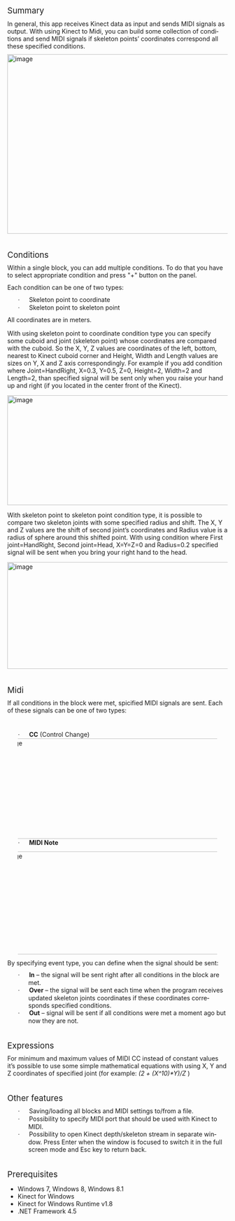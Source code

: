 <p style="margin:0cm 0cm 8pt"><span lang="EN-US" style="font-size:14pt; line-height:107%">Summary</span></p>
<p style="margin:0cm 0cm 8pt"><span lang="EN-US">In general, this app receives Kinect data as input and sends MIDI signals as output. With using Kinect to Midi, you can build some collection of conditions and send MIDI signals if skeleton points’ coordinates
 correspond all these specified conditions. </span></p>
<p style="margin:0cm 0cm 8pt"><img title="image" border="0" alt="image" src="https://user-images.githubusercontent.com/7378481/107875994-513ce700-6ed4-11eb-93b5-2426d1f6c469.jpg" width="690" height="410" style="border-left-width:0px; border-right-width:0px; border-bottom-width:0px; padding-top:0px; padding-left:0px; display:inline; padding-right:0px; border-top-width:0px"></p>
<p style="margin:0cm 0cm 8pt">&nbsp;</p>
<p style="margin:0cm 0cm 8pt"><span lang="EN-US" style="font-size:14pt; line-height:107%">Conditions</span></p>
<p style="margin:0cm 0cm 8pt">Within a single block, you can add multiple conditions. To do that you have to select appropriate condition and press "+" button on the panel.</p>
<p style="margin:0cm 0cm 8pt"><span lang="EN-US">Each condition can be one of two types:
</span></p>
<p style="margin:0cm 0cm 0pt 36pt; text-indent:-18pt"><span lang="EN-US" style="font-family:symbol">·<span style="font:7pt 'Times New Roman'">&nbsp;&nbsp;&nbsp;&nbsp;&nbsp;&nbsp;&nbsp;&nbsp;
</span></span><span lang="EN-US">Skeleton point to coordinate</span></p>
<p style="margin:0cm 0cm 8pt 36pt; text-indent:-18pt"><span lang="EN-US" style="font-family:symbol">·<span style="font:7pt 'Times New Roman'">&nbsp;&nbsp;&nbsp;&nbsp;&nbsp;&nbsp;&nbsp;&nbsp;
</span></span><span lang="EN-US">Skeleton point to skeleton point</span></p>
<p style="margin:0cm 0cm 8pt"><span lang="EN-US">All coordinates are in meters.</span></p>
<p>With using skeleton point to coordinate condition type you can specify some cuboid and joint (skeleton point) whose coordinates are compared with the cuboid. So the X, Y, Z values are coordinates of the left, bottom, nearest to Kinect cuboid corner and Height,
 Width and Length values are sizes on Y, X and Z axis correspondingly. For example if you add condition where Joint=HandRight, X=0.3, Y=0.5, Z=0, Height=2, Width=2 and Length=2, than specified signal will be sent only when you raise your hand up and right (if
 you located in the center front of the Kinect). </p>
<p style="margin:0cm 0cm 8pt"><img title="image" border="0" alt="image" src="https://user-images.githubusercontent.com/7378481/107875998-526e1400-6ed4-11eb-8946-b9c2e02a6c01.jpg" width="542" height="251" style="border-left-width:0px; border-right-width:0px; border-bottom-width:0px; padding-top:0px; padding-left:0px; display:inline; padding-right:0px; border-top-width:0px"></p>
<p>With skeleton point to skeleton point condition type, it is possible to compare two skeleton joints with some specified radius and shift. The X, Y and Z values are the shift of second joint’s coordinates and Radius value is a radius of sphere around this
 shifted point. With using condition where First joint=HandRight, Second joint=Head, X=Y=Z=0 and Radius=0.2 specified signal will be sent when you bring your right hand to the head.
</p>
<p style="margin:0cm 0cm 8pt"><img title="image" border="0" alt="image" src="https://user-images.githubusercontent.com/7378481/107875997-526e1400-6ed4-11eb-9811-f704ef715d86.jpg" width="548" height="244" style="border-left-width:0px; border-right-width:0px; border-bottom-width:0px; padding-top:0px; padding-left:0px; display:inline; padding-right:0px; border-top-width:0px"></p>
<p style="margin:0cm 0cm 8pt">&nbsp;</p>
<p style="margin:0cm 0cm 8pt"><span lang="EN-US" style="font-size:14pt; line-height:107%">Midi</span></p>
<p style="margin:0cm 0cm 8pt"><span lang="EN-US">If all conditions in the block were met, spicified MIDI signals are sent. Each of these signals can be one of two types:</span></p>
<p style="margin:0cm 0cm 8pt">&nbsp;</p>
<p style="margin:0cm 0cm 0pt 36pt; text-indent:-18pt"><span lang="EN-US" style="font-family:symbol">·<span style="font:7pt 'Times New Roman'">&nbsp;&nbsp;&nbsp;&nbsp;&nbsp;&nbsp;&nbsp;&nbsp;
</span></span><span lang="EN-US"><strong>CC</strong> (Control Change)</span></p>
<p style="margin:0cm 0cm 0pt 36pt; text-indent:-18pt"><img title="image" border="0" alt="image" src="https://user-images.githubusercontent.com/7378481/107875996-51d57d80-6ed4-11eb-937a-457e5d80bc53.jpg" width="529" height="229" style="border-left-width:0px; border-right-width:0px; border-bottom-width:0px; padding-top:0px; padding-left:0px; display:inline; padding-right:0px; border-top-width:0px"></p>
<p style="margin:0cm 0cm 8pt 36pt; text-indent:-18pt"><span lang="EN-US" style="font-family:symbol">·<span style="font:7pt 'Times New Roman'">&nbsp;&nbsp;&nbsp;&nbsp;&nbsp;&nbsp;&nbsp;&nbsp;
</span></span><span lang="EN-US"><strong>MIDI Note</strong></span></p>
<p style="margin:0cm 0cm 8pt 36pt; text-indent:-18pt"><img title="image" border="0" alt="image" src="https://user-images.githubusercontent.com/7378481/107875995-51d57d80-6ed4-11eb-8525-f1cd72edb984.jpg" width="532" height="235" style="border-left-width:0px; border-right-width:0px; border-bottom-width:0px; padding-top:0px; padding-left:0px; display:inline; padding-right:0px; border-top-width:0px"></p>
<p style="margin:0cm 0cm 8pt"><span lang="EN-US">By specifying event type, you can define when the signal should be sent:</span></p>
<p style="margin:0cm 0cm 0pt 36pt; text-indent:-18pt"><span lang="EN-US" style="font-family:symbol">·<span style="font:7pt 'Times New Roman'">&nbsp;&nbsp;&nbsp;&nbsp;&nbsp;&nbsp;&nbsp;&nbsp;
</span></span><strong><span lang="EN-US">In</span></strong><span lang="EN-US"> – the signal will be sent right after all conditions in the block are met.</span></p>
<p style="margin:0cm 0cm 0pt 36pt; text-indent:-18pt"><span lang="EN-US" style="font-family:symbol">·<span style="font:7pt 'Times New Roman'">&nbsp;&nbsp;&nbsp;&nbsp;&nbsp;&nbsp;&nbsp;&nbsp;
</span></span><strong><span lang="EN-US">Over</span></strong><span lang="EN-US"> – the signal will be sent each time when the program receives updated skeleton joints coordinates if these coordinates corresponds specified conditions.</span></p>
<p style="margin:0cm 0cm 8pt 36pt; text-indent:-18pt"><span lang="EN-US" style="font-family:symbol">·<span style="font:7pt 'Times New Roman'">&nbsp;&nbsp;&nbsp;&nbsp;&nbsp;&nbsp;&nbsp;&nbsp;
</span></span><strong><span lang="EN-US">Out</span></strong><span lang="EN-US"> – signal will be sent if all conditions were met a moment ago but now they are not.</span></p>
<p style="margin:0cm 0cm 8pt">&nbsp;</p>
<p style="margin:0cm 0cm 8pt"><span lang="EN-US" style="font-size:14pt; line-height:107%">Expressions</span></p>
<p style="margin:0cm 0cm 8pt"><span lang="EN-US">For minimum and maximum values of MIDI CC instead of constant values it’s possible to use some simple mathematical equations with using X, Y and Z coordinates of specified joint (for example:<em> (2 &#43; (X^10)*Y)/Z</em>
 )</span></p>
<p style="margin:0cm 0cm 8pt">&nbsp;</p>
<p style="margin:0cm 0cm 8pt"><span lang="EN-US" style="font-size:14pt; line-height:107%">Other features</span></p>
<p style="margin:0cm 0cm 0pt 36pt; text-indent:-18pt"><span lang="EN-US" style="font-family:symbol">·<span style="font:7pt 'Times New Roman'">&nbsp;&nbsp;&nbsp;&nbsp;&nbsp;&nbsp;&nbsp;&nbsp;
</span></span><span lang="EN-US">Saving/loading all blocks and MIDI settings to/from a file.
</span></p>
<p style="margin:0cm 0cm 0pt 36pt; text-indent:-18pt"><span lang="EN-US" style="font-family:symbol">·<span style="font:7pt 'Times New Roman'">&nbsp;&nbsp;&nbsp;&nbsp;&nbsp;&nbsp;&nbsp;&nbsp;
</span></span><span lang="EN-US">Possibility to specify MIDI port that should be used with Kinect to MIDI.</span></p>
<p style="margin:0cm 0cm 8pt 36pt; text-indent:-18pt"><span lang="EN-US" style="font-family:symbol">·<span style="font:7pt 'Times New Roman'">&nbsp;&nbsp;&nbsp;&nbsp;&nbsp;&nbsp;&nbsp;&nbsp;
</span></span><span lang="EN-US">Possibility to open Kinect depth/skeleton stream in separate window. Press Enter when the window is focused to switch it in the full screen mode and Esc key to return back.</span></p>
<p style="margin:0cm 0cm 8pt">&nbsp;</p>
<p style="margin:0cm 0cm 8pt"><span lang="EN-US" style="font-size:14pt; line-height:107%">Prerequisites</span></p>
<ul>
<li><span lang="EN-US" style="text-indent:-18pt">Windows 7, Windows 8, Windows 8.1</span>
</li><li><span style="background-color:transparent">Kinect for Windows</span> </li><li><span style="background-color:transparent">Kinect for Windows Runtime v1.8 </span>
</li><li><span style="background-color:transparent"></span><span style="background-color:transparent">.NET Framework 4.5</span>
</li></ul>
</div><div class="ClearBoth">

